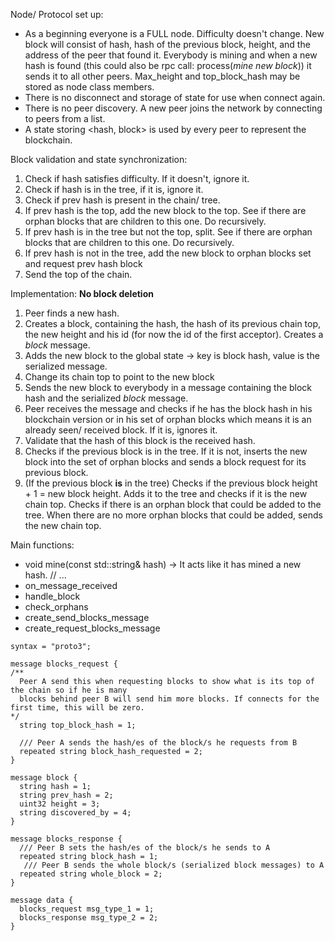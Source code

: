 Node/ Protocol set up:
  * As a beginning everyone is a FULL node. Difficulty doesn't change. New block will consist of
  hash, hash of the previous block, height, and the address of the peer that found it. Everybody is
  mining and when a new hash is found (this could also be rpc call: process(*mine new block*)) it
  sends it to all other peers. Max_height and top_block_hash may be stored as node class members.
  * There is no disconnect and storage of state for use when connect again.
  * There is no peer discovery. A new peer joins the network by connecting to peers from a list.
  * A state storing <hash, block> is used by every peer to represent the blockchain.

Block validation and state synchronization:
 1. Check if hash satisfies difficulty. If it doesn't, ignore it.
 2. Check if hash is in the tree, if it is, ignore it.
 3. Check if prev hash is present in the chain/ tree.
  1. If prev hash is the top, add the new block to the top. See if there are orphan blocks that are
  children to this one. Do recursively.
  2. If prev hash is in the tree but not the top, split. See if there are orphan blocks that are
  children to this one. Do recursively.
  3. If prev hash is not in the tree, add the new block to orphan blocks set and request prev
  hash block
 4. Send the top of the chain.

Implementation:
  **No block deletion**
  1. Peer finds a new hash.
  2. Creates a block, containing the hash, the hash of its previous chain top, the new height and
  his id (for now the id of the first acceptor). Creates a *block* message.
  3. Adds the new block to the global state -> key is block hash, value is the serialized message.
  4. Change its chain top to point to the new block
  5. Sends the new block to everybody in a message containing the block hash and the serialized
  *block* message.
  6. Peer receives the message and checks if he has the block hash in his blockchain version or in
  his set of orphan blocks which means it is an already seen/ received block. If it is, ignores it.
  7. Validate that the hash of this block is the received hash.
  9. Checks if the previous block is in the tree. If it is not, inserts the new block into the
  set of orphan blocks and sends a block request for its previous block.
  10. (If the previous block **is** in the tree) Checks if the previous block height + 1 = new
  block height. Adds it to the tree and checks if it is the new chain top. Checks if there is an
  orphan block that could be added to the tree. When there are no more orphan blocks that could be
  added, sends the new chain top.


Main functions:
  * void mine(const std::string& hash) -> It acts like it has mined a new hash. // ...
  * on_message_received
  * handle_block
  * check_orphans
  * create_send_blocks_message
  * create_request_blocks_message

```
syntax = "proto3";

message blocks_request {
/**
  Peer A send this when requesting blocks to show what is its top of the chain so if he is many
  blocks behind peer B will send him more blocks. If connects for the first time, this will be zero.
*/
  string top_block_hash = 1;

  /// Peer A sends the hash/es of the block/s he requests from B
  repeated string block_hash_requested = 2;
}

message block {
  string hash = 1;
  string prev_hash = 2;
  uint32 height = 3;
  string discovered_by = 4;
}

message blocks_response {
  /// Peer B sets the hash/es of the block/s he sends to A
  repeated string block_hash = 1;
   /// Peer B sends the whole block/s (serialized block messages) to A
  repeated string whole_block = 2;
}

message data {
  blocks_request msg_type_1 = 1;
  blocks_response msg_type_2 = 2;
}

```
